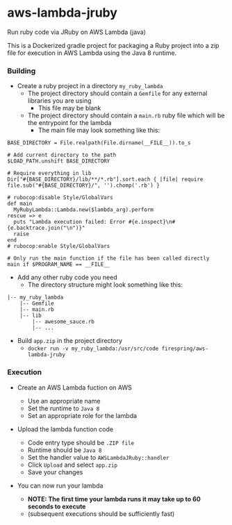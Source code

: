 # aws-lambda-jruby
Run ruby code via JRuby on AWS Lambda (java)

This is a Dockerized gradle project for packaging a Ruby project into a zip file for execution in AWS Lambda using the Java 8 runtime.

### Building
* Create a ruby project in a directory `my_ruby_lambda`
  * The project directory should contain a `Gemfile` for any external libraries you are using
    * This file may be blank
  * The project directory should contain a `main.rb` ruby file which will be the entrypoint for the lambda
    * The main file may look something like this:
```# Consider the directory this file is currently located in as the base directory for the project
BASE_DIRECTORY = File.realpath(File.dirname(__FILE__)).to_s

# Add current directory to the path
$LOAD_PATH.unshift BASE_DIRECTORY

# Require everything in lib
Dir["#{BASE_DIRECTORY}/lib/**/*.rb"].sort.each { |file| require file.sub("#{BASE_DIRECTORY}/", '').chomp('.rb') }

# rubocop:disable Style/GlobalVars
def main
  MyRubyLambda::Lambda.new($lambda_arg).perform
rescue => e
  puts "Lambda execution failed: Error #{e.inspect}\n#{e.backtrace.join("\n")}"
  raise
end
# rubocop:enable Style/GlobalVars

# Only run the main function if the file has been called directly
main if $PROGRAM_NAME == __FILE__
```

* Add any other ruby code you need
  * The directory structure might look something like this:
```
|-- my_ruby_lambda
    |-- Gemfile
    |-- main.rb
    |-- lib
        |-- awesome_sauce.rb
        |-- ...
```

* Build `app.zip` in the project directory
  * `docker run -v my_ruby_lambda:/usr/src/code firespring/aws-lambda-jruby`

### Execution
* Create an AWS Lambda fuction on AWS
  * Use an appropriate name
  * Set the runtime to `Java 8`
  * Set an appropriate role for the lambda

* Upload the lambda function code
  * Code entry type should be `.ZIP file`
  * Runtime should be `Java 8`
  * Set the handler value to `AWSLambdaJRuby::handler`
  * Click `Upload` and select `app.zip`
  * Save your changes

* You can now run your lambda
  * **NOTE: The first time your lambda runs it may take up to 60 seconds to execute**
  * (subsequent executions should be sufficiently fast)
